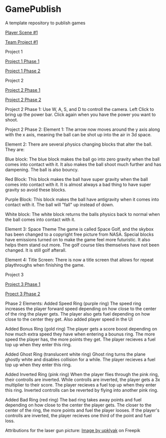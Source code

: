 # GamePublish
A template repository to publish games

[Player Scene #1](https://html-preview.github.io/?url=https://github.com/WCU-CS-CooperLab/demo-games-The-Engma/blob/main/Player%20Scene/index.html)

[Team Project #1](https://html-preview.github.io/?url=https://github.com/WCU-CS-CooperLab/demo-games-The-Engma/blob/main/Team%20Project%20%231/Index.html)


Project 1

[Project 1 Phase 1](https://html-preview.github.io/?url=https://github.com/WCU-CS-CooperLab/demo-games-The-Engma/blob/Project-1/Phase%201/Index.html)

[Project 1 Phase 2](https://html-preview.github.io/?url=https://github.com/WCU-CS-CooperLab/demo-games-The-Engma/blob/Project-1/Phase%202/Index.html)


Project 2

[Project 2 Phase 1](https://html-preview.github.io/?url=https://github.com/WCU-CS-CooperLab/demo-games-The-Engma/blob/Project-2/Project%202%20Phase%201/index.html)

[Project 2 Phase 2](https://html-preview.github.io/?url=https://github.com/WCU-CS-CooperLab/demo-games-The-Engma/blob/Project-2/Project%202%20Phase%202/Index.html)

Project 2 Phase 1: Use W, A, S, and D to controll the camera. Left Click to bring up the power bar. Click again when you have the power you want to shoot.

Project 2 Phase 2:
Element 1: The arrow now moves around the y axis along with the x axis, meaning the ball can be shot up into the air in 3d space.

Element 2: There are several physics changing blocks that alter the ball. They are:

Blue block: The blue block makes the ball go into zero gravity when the ball comes into contact with it.
It also makes the ball shoot much further and has dampening. The ball is also bouncy.

Red Block: This block makes the ball have super gravity when the ball comes into contact with it. 
It is almost always a bad thing to have super gravity so avoid these blocks.

Purple Block: This block makes the ball have antigravity when it comes into contact with it.
The ball will "fall" up instead of down.

White block: The white block returns the balls physics back to normal when the ball comes into contact with it.

Element 3: Space Theme
The game is called Space Golf, and the skybox has been changed to a copyright free picture from NASA.
Special blocks have emissions turned on to make the game feel more futuristic.
It also helps them stand out more.
The golf course tiles themselves have not been changed. It is still golf afterall.

Element 4: Title Screen: There is now a title screen that allows for repeat playthroughs when finishing the game.


Project 3

[Project 3 Phase 1](https://html-preview.github.io/?url=https://github.com/WCU-CS-CooperLab/demo-games-The-Engma/blob/Project-3/Project%203%20Phase%201/Index.html)

[Proect 3 Phase 2](https://html-preview.github.io/?url=https://github.com/WCU-CS-CooperLab/demo-games-The-Engma/blob/Project-3/Project%203%20Phase%202/Index.html)

Phase 2 Elements:
Added Speed Ring (purple ring)
The speed ring increases the player forward speed depending on how close to the center of the ring the player gets.
The player also gets fuel depending on how close to the center they get.
Also added player speed in the UI

Added Bonus Ring (gold ring)
The player gets a score boost depending on how much extra speed they have when entering a bounus ring. The more speed
the player has, the more points they get.
The player recieves a fuel top up when they enter this ring.

Added Ghost Ring (translucent white ring)
Ghost ring turns the plane ghostly white and disables collision for a while.
The player recieves a fuel top up when they enter this ring.

Added Inverted Ring (pink ring)
When the player flies through the pink ring, their controlls are inverted.
While controlls are inverted, the player gets a 3x multiplier to their score.
The player recieves a fuel top up when they enter this ring.
Inverted controlls can be reverted by flying into another pink ring.

Added Bad Ring (red ring)
The bad ring takes away points and fuel depending on how close to the center the player gets.
The closer to the center of the ring, the more points and fuel the player looses.
If the player's controlls are inverted, the player recieves one third of the point and fuel loss.

Attributions for the laser gun picture: <a href="https://www.freepik.com/free-photos-vectors/laser-sprite">Image by upklyak</a> on Freepik 
